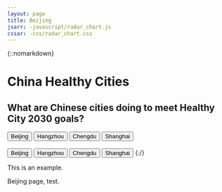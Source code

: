 ```yaml
---
layout: page
title: Beijing
jsarr: -javascript/radar_chart.js
cssar: -css/radar_chart.css
---
```

{::nomarkdown}
<body onload="set_beijing(0)">
<div class="wrapper">
  <h1>China Healthy Cities</h1>
  <h2>What are Chinese cities doing to meet Healthy City 2030 goals?</h2>
  <canvas id="myChart" width=500 height=500></canvas>
</div>
<!-- blue buttons -->
<button class="button1" id="Beijing" onclick="set_beijing(0)">Beijing</button>
<button class="button1" id="Hangzhou" onclick="set_hangzhou(0)">Hangzhou</button>
<button class="button1" id="Hangzhou" onclick="set_chengdu(0)">Chengdu</button>
<button class="button1" id="Hangzhou" onclick="set_shanghai(0)">Shanghai</button>
<br /> <br />
<!-- orange buttons -->
<button class="button2" id="Beijing" onclick="set_beijing(1)">Beijing</button>
<button class="button2" id="Hangzhou" onclick="set_hangzhou(1)">Hangzhou</button>
<button class="button2" id="Hangzhou" onclick="set_chengdu(1)">Chengdu</button>
<button class="button2" id="Hangzhou" onclick="set_shanghai(1)">Shanghai</button>
</body>
{:/}

<p class="message">
  This is an example.
</p>

Beijing page, test.
